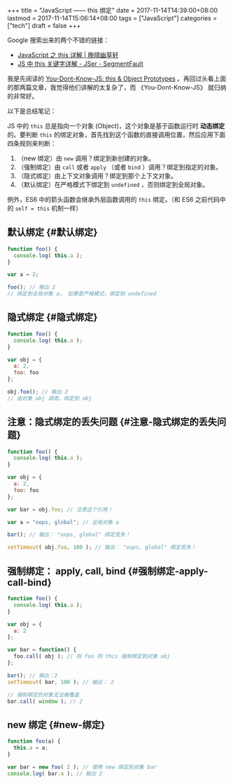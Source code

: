+++
title = "JavaScript —— this 绑定"
date = 2017-11-14T14:39:00+08:00
lastmod = 2017-11-14T15:06:14+08:00
tags = ["JavaScript"]
categories = ["tech"]
draft = false
+++

Google 搜索出来的两个不错的链接：

-   [JavaScript 之 this 详解 | 晚晴幽草轩](https://jeffjade.com/2015/08/03/2015-08-03-javascript-this/)
-   [JS 中 this 关键字详解 - JSer - SegmentFault](https://segmentfault.com/a/1190000003046071)

我是先阅读的 [You-Dont-Know-JS: this & Object Prototypes](https://github.com/getify/You-Dont-Know-JS/blob/master/this%20&%20object%20prototypes/README.md#you-dont-know-js-this--object-prototypes) 。再回过头看上面的那两篇文章，我觉得他们讲解的太复杂了，而 《You-Dont-Know-JS》 就归纳的非常好。

<!--more-->

以下是总结笔记：

JS 中的 `this` 总是指向一个对象 (Object)，这个对象是基于函数运行时 **动态绑定** 的。要判断 `this` 的绑定对象，首先找到这个函数的直接调用位置，然后应用下面四条规则来判断：

1.  （new 绑定）由 `new` 调用？绑定到新创建的对象。
2.  （强制绑定）由 `call` 或者 `apply` （或者 `bind` ）调用？绑定到指定的对象。
3.  （隐式绑定）由上下文对象调用？绑定到那个上下文对象。
4.  （默认绑定）在严格模式下绑定到 `undefined` ，否则绑定到全局对象。

例外，ES6 中的箭头函数会继承外层函数调用的 `this` 绑定。（和 ES6 之前代码中的 `self = this` 机制一样）


## 默认绑定 {#默认绑定}

```javascript
function foo() {
  console.log( this.a );
}

var a = 2;

foo(); // 输出 2
// 绑定到全局对象 a， 如果是严格模式，绑定到 undefined
```


## 隐式绑定 {#隐式绑定}

```javascript
function foo() {
  console.log( this.a );
}

var obj = {
  a: 2,
  foo: foo
};

obj.foo(); // 输出 2
// 由对象 obj 调用，绑定到 obj
```


## 注意：隐式绑定的丢失问题 {#注意-隐式绑定的丢失问题}

```js
function foo() {
  console.log( this.a );
}

var obj = {
  a: 2,
  foo: foo
};

var bar = obj.foo; // 注意这个引用！

var a = "oops, global"; // 全局对象 a

bar(); // 输出： "oops, global" 绑定丢失！

setTimeout( obj.foo, 100 ); // 输出： "oops, global" 绑定丢失！
```


## 强制绑定： apply, call, bind {#强制绑定-apply-call-bind}

```js
function foo() {
  console.log( this.a );
}

var obj = {
  a: 2
};

var bar = function() {
  foo.call( obj ); // 将 foo 的 this 强制绑定到对象 obj
};

bar(); // 输出：2
setTimeout( bar, 100 ); // 输出： 2

// 强制绑定的对象无法被覆盖
bar.call( window ); // 2
```


## new 绑定 {#new-绑定}

```js
function foo(a) {
  this.a = a;
}

var bar = new foo( 2 ); // 使用 new 绑定到对象 bar
console.log( bar.a ); // 输出 2
```
